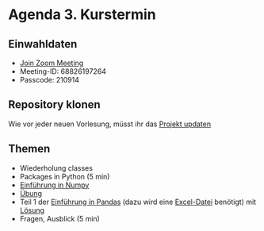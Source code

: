 # Agenda 3. Kurstermin

## Einwahldaten
* [Join Zoom Meeting](https://uni-mannheim.zoom.us/j/68826197264?pwd=djJhU21mVUM5bzFuNytTUUtpamcxZz09)
* Meeting-ID: 68826197264
* Passcode: 210914


## Repository klonen

Wie vor jeder neuen Vorlesung, müsst ihr das [Projekt updaten](https://github.com/STADS-Mannheim/pythonkurs_2022/blob/main/Projekt%20updaten.md)
## Themen 

* Wiederholung classes
* Packages in Python (5 min)
* [Einführung in Numpy](01_numpy_lecture.ipynb)
* [Übung](02_numpy_exercise.ipynb) 
* Teil 1 der [Einführung in Pandas](../lec04/01_pandas_lecture.ipynb) (dazu wird eine [Excel-Datei](../lec04/02_pandas_excelbsp.xlsx) benötigt) mit [Lösung](03_numpy_exercise_solution.ipynb)
* Fragen, Ausblick (5 min)
